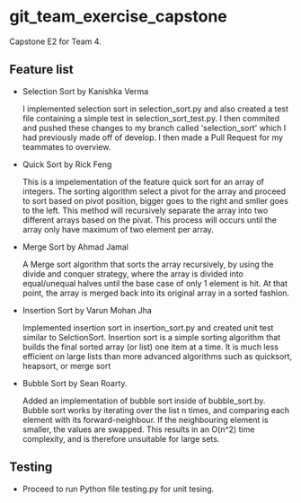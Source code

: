 # git_team_exercise_capstone

Capstone E2 for Team 4.

## Feature list

- Selection Sort by Kanishka Verma

  I implemented selection sort in selection_sort.py and also created a test file containing a simple test in selection_sort_test.py. I then commited and pushed these changes to my branch called 'selection_sort' which I had previously made off of develop. I then made a Pull Request for my teammates to overview.
  
- Quick Sort by Rick Feng

  This is a impelementation of the feature quick sort for an array of integers. The sorting algorithm select a pivot for the array and proceed to sort based on pivot position, bigger goes to the right and smller goes to the left. This method will recursively separate the array into two different arrays based on the pivat. This process will occurs until the array only have maximum of two element per array. 

- Merge Sort by Ahmad Jamal

  A Merge sort algorithm that sorts the array recursively, by using the divide and conquer strategy, where the array is divided into equal/unequal halves until the base case of only 1 element is hit. At that point, the array is merged back into its original array in a sorted fashion. 
 
- Insertion Sort by Varun Mohan Jha

  Implemented insertion sort in insertion_sort.py and created unit test similar to SelctionSort. Insertion sort is a simple sorting algorithm that builds the final sorted array (or list) one item at a time. It is much less efficient on large lists than more advanced algorithms such as quicksort, heapsort, or merge sort 
  
- Bubble Sort by Sean Roarty.

  Added an implementation of bubble sort inside of bubble_sort.by. Bubble sort works by iterating over the list n times, and comparing each element with its forward-neighbour. If the neighbouring element is smaller, the values are swapped. This results in an O(n^2) time complexity, and is therefore unsuitable for large sets.
  
## Testing

- Proceed to run Python file testing.py for unit tesing. 
  
